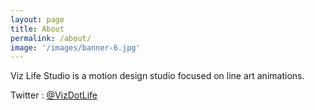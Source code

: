 ```yaml
---
layout: page
title: About
permalink: /about/
image: '/images/banner-6.jpg'
---
```


Viz Life Studio is a motion design studio focused on line art animations.  

Twitter : [@VizDotLife](https://twitter.com/VizDotLife)  

